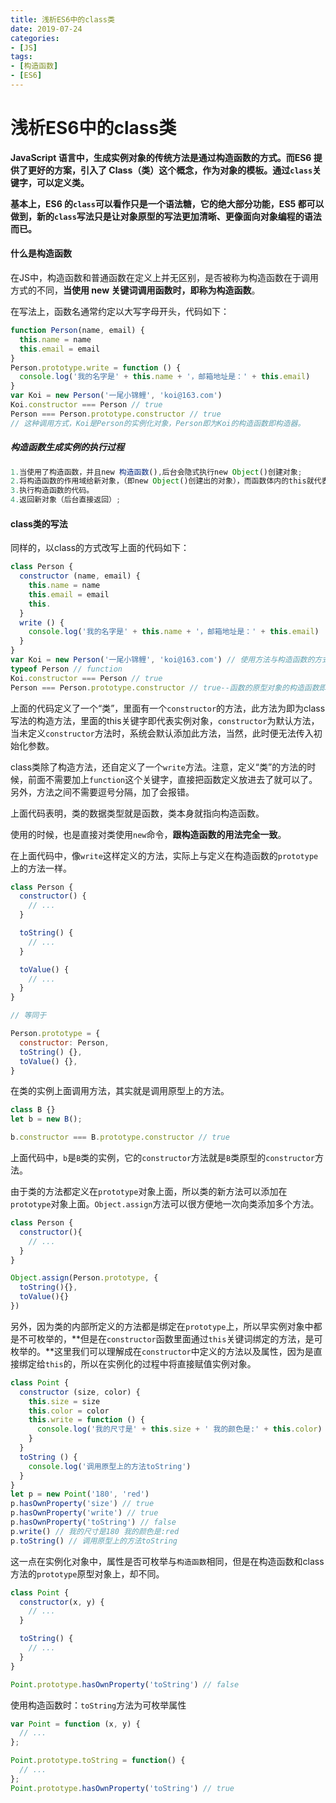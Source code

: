 ```yaml
---
title: 浅析ES6中的class类
date: 2019-07-24
categories:
- [JS]
tags:
- [构造函数]
- [ES6]
---
```


# 浅析ES6中的class类

**JavaScript 语言中，生成实例对象的传统方法是通过构造函数的方式。而ES6 提供了更好的方案，引入了 Class（类）这个概念，作为对象的模板。通过`class`关键字，可以定义类。**

**基本上，ES6 的`class`可以看作只是一个语法糖，它的绝大部分功能，ES5 都可以做到，新的`class`写法只是让对象原型的写法更加清晰、更像面向对象编程的语法而已。**



#### 什么是构造函数

在JS中，构造函数和普通函数在定义上并无区别，是否被称为构造函数在于调用方式的不同，**当使用 new 关键词调用函数时，即称为构造函数**。

在写法上，函数名通常约定以大写字母开头，代码如下：

```javascript
function Person(name, email) {
  this.name = name
  this.email = email
}
Person.prototype.write = function () {
  console.log('我的名字是' + this.name + '，邮箱地址是：' + this.email)
}
var Koi = new Person('一尾小锦鲤', 'koi@163.com')
Koi.constructor === Person // true
Person === Person.prototype.constructor // true
// 这种调用方式，Koi是Person的实例化对象，Person即为Koi的构造函数即构造器。

```

##### 构造函数生成实例的执行过程

```js
1.当使用了构造函数，并且new 构造函数(),后台会隐式执行new Object()创建对象;
2.将构造函数的作用域给新对象，（即new Object()创建出的对象），而函数体内的this就代表new Object()出来的对象。
3.执行构造函数的代码。
4.返回新对象（后台直接返回）;
```

#### class类的写法

同样的，以class的方式改写上面的代码如下：

```javascript
class Person {
  constructor (name, email) {
    this.name = name
    this.email = email
    this.
  }
  write () {
    console.log('我的名字是' + this.name + '，邮箱地址是：' + this.email)
  }
}
var Koi = new Person('一尾小锦鲤', 'koi@163.com') // 使用方法与构造函数的方式完全一致
typeof Person // function
Koi.constructor === Person // true
Person === Person.prototype.constructor // true--函数的原型对象的构造函数即为函数自身

```

上面的代码定义了一个“类”，里面有一个`constructor`的方法，此方法为即为class写法的构造方法，里面的this关键字即代表实例对象，`constructor`为默认方法，当未定义`constructor`方法时，系统会默认添加此方法，当然，此时便无法传入初始化参数。

class类除了构造方法，还自定义了一个`write`方法。注意，定义“类”的方法的时候，前面不需要加上`function`这个关键字，直接把函数定义放进去了就可以了。另外，方法之间不需要逗号分隔，加了会报错。

上面代码表明，类的数据类型就是函数，类本身就指向构造函数。

使用的时候，也是直接对类使用`new`命令，**跟构造函数的用法完全一致**。

在上面代码中，像`write`这样定义的方法，实际上与定义在构造函数的`prototype`上的方法一样。

```javascript
class Person {
  constructor() {
    // ...
  }

  toString() {
    // ...
  }

  toValue() {
    // ...
  }
}

// 等同于

Person.prototype = {
  constructor: Person,
  toString() {},
  toValue() {},
}

```

在类的实例上面调用方法，其实就是调用原型上的方法。

```javascript
class B {}
let b = new B();

b.constructor === B.prototype.constructor // true
```

上面代码中，`b`是`B`类的实例，它的`constructor`方法就是`B`类原型的`constructor`方法。

由于类的方法都定义在`prototype`对象上面，所以类的新方法可以添加在`prototype`对象上面。`Object.assign`方法可以很方便地一次向类添加多个方法。

```javascript
class Person {
  constructor(){
    // ...
  }
}

Object.assign(Person.prototype, {
  toString(){},
  toValue(){}
})
```

另外，因为类的内部所定义的方法都是绑定在`prototype`上，所以早实例对象中都是不可枚举的，**但是在`constructor`函数里面通过`this`关键词绑定的方法，是可枚举的。**这里我们可以理解成在`constructor`中定义的方法以及属性，因为是直接绑定给`this`的，所以在实例化的过程中将直接赋值实例对象。

```javascript
class Point {
  constructor (size, color) {
    this.size = size
    this.color = color
    this.write = function () {
      console.log('我的尺寸是' + this.size + ' 我的颜色是:' + this.color)
    }
  }
  toString () {
    console.log('调用原型上的方法toString')
  }
}
let p = new Point('180', 'red')
p.hasOwnProperty('size') // true
p.hasOwnProperty('write') // true
p.hasOwnProperty('toString') // false
p.write() // 我的尺寸是180 我的颜色是:red
p.toString() // 调用原型上的方法toString
```

这一点在实例化对象中，属性是否可枚举与`构造函数`相同，但是在构造函数和class方法的`prototype`原型对象上，却不同。

```javascript
class Point {
  constructor(x, y) {
    // ...
  }

  toString() {
    // ...
  }
}

Point.prototype.hasOwnProperty('toString') // false
```

使用构造函数时：`toString`方法为可枚举属性

```javascript
var Point = function (x, y) {
  // ...
};

Point.prototype.toString = function() {
  // ...
};
Point.prototype.hasOwnProperty('toString') // true
```

